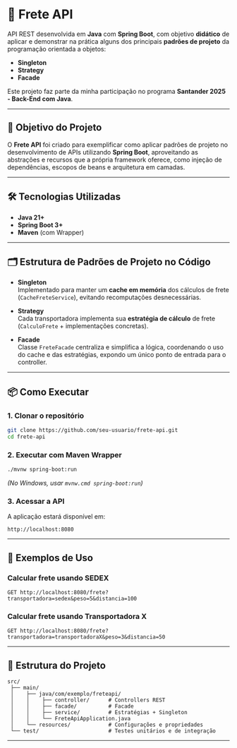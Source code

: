 # 🚚 Frete API

API REST desenvolvida em **Java** com **Spring Boot**, com objetivo **didático** de aplicar e demonstrar na prática alguns dos principais **padrões de projeto** da programação orientada a objetos:

- **Singleton**
- **Strategy**
- **Facade**

Este projeto faz parte da minha participação no programa **Santander 2025 - Back-End com Java**.

---

## 🎯 Objetivo do Projeto
O **Frete API** foi criado para exemplificar como aplicar padrões de projeto no desenvolvimento de APIs utilizando **Spring Boot**, aproveitando as abstrações e recursos que a própria framework oferece, como injeção de dependências, escopos de beans e arquitetura em camadas.

---

## 🛠 Tecnologias Utilizadas
- **Java 21+**
- **Spring Boot 3+**
- **Maven** (com Wrapper)
---

## 🗂 Estrutura de Padrões de Projeto no Código
- **Singleton**  
  Implementado para manter um **cache em memória** dos cálculos de frete (`CacheFreteService`), evitando recomputações desnecessárias.

- **Strategy**  
  Cada transportadora implementa sua **estratégia de cálculo** de frete (`CalculoFrete` + implementações concretas).

- **Facade**  
  Classe `FreteFacade` centraliza e simplifica a lógica, coordenando o uso do cache e das estratégias, expondo um único ponto de entrada para o controller.

---

## 📦 Como Executar

### 1. Clonar o repositório
```bash
git clone https://github.com/seu-usuario/frete-api.git
cd frete-api
```

### 2. Executar com Maven Wrapper
```bash
./mvnw spring-boot:run
```
*(No Windows, usar `mvnw.cmd spring-boot:run`)*

### 3. Acessar a API
A aplicação estará disponível em:
```
http://localhost:8080
```

---

## 📌 Exemplos de Uso

### Calcular frete usando SEDEX
```
GET http://localhost:8080/frete?transportadora=sedex&peso=5&distancia=100
```

### Calcular frete usando Transportadora X
```
GET http://localhost:8080/frete?transportadora=transportadoraX&peso=3&distancia=50
```

---

## 📂 Estrutura do Projeto
```
src/
 ├── main/
 │    ├── java/com/exemplo/freteapi/
 │    │    ├── controller/      # Controllers REST
 │    │    ├── facade/          # Facade
 │    │    ├── service/         # Estratégias + Singleton
 │    │    └── FreteApiApplication.java
 │    └── resources/            # Configurações e propriedades
 └── test/                      # Testes unitários e de integração
```

---

